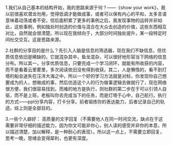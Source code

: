 1.我们从自己基本的结构开始，我的思路来源于何？——《show your work》，我以前很喜欢潜龙勿用，觉得低调才能做成事，或者可以保有内心的平和，太多言语意味着动荡或者不安。但后面积累了更多的事例之后，我发现事物的运转并非如此，这些事例，例如独处时创造的价值与混合在大众去创造的价值，这些东西相互对比，自然就会很清楚。所以现在我倾向于，大部分时间独处提升，某一段特定时间社交交互。这是思路来源。

2.社群的分享目的是什么？先引入人脑是信息的筛选器，现在我们不缺信息，但优质信息依旧是稀缺的，它就混杂其中，鱼龙混杂，可以很好地形容当下网络的信息分布。所以其一，分享优质信息，只要完成一个学习闭环，就能有所收获的内容，而不是看着云里雾里，多次阅读依旧没有得到收获。其二，人是懒惰的，看不到灯塔的船会迷失在汪洋大海之中，所以一个好的学习方法就是对标，你发现你自己想要成为的人，想做成的事，然后仿造这个人的行为做事逻辑去做就行了，现在网络很方便，我们很容易找到，而难的地方是执行，则社群的第二步在于可以引领人自驱，而不是上班，老板叫你去完成当下的任务，而是灯塔于心中，自己航行。执行的方式——ppt分享内容，打卡分享。前者锻炼你的表达能力，后者记录自己的轨迹。综上则是全部目的。

3.一些个人癖好：
高质量的文字回复（不需要他人在同一时间交流，缺点在于这需要非常仔细的描述能力，因为你文可能非你心，别人读的感受并非你的本意，所以描述清楚，加以解释，是一种耐心的表现）。所以这一点上，不需要立即回复，思考一晚，思绪会变得犀利，也更有深度。


